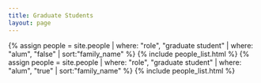```yaml
---
title: Graduate Students
layout: page
---
```


<div class="row">
{% assign people = site.people | where: "role", "graduate student" | where: "alum", "false" | sort:"family_name" %}
{% include people_list.html %}
{% assign people = site.people | where: "role", "graduate student" | where: "alum", "true" | sort:"family_name" %}
{% include people_list.html %}
</div>
